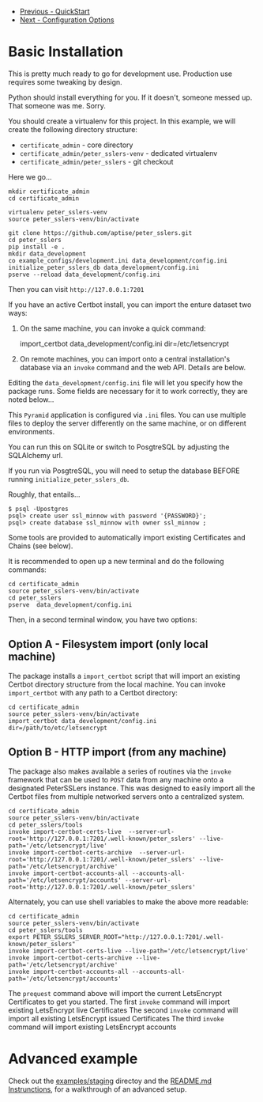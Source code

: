 * [Previous - QuickStart](https://github.com/aptise/peter_sslers/blob/main/docs/QuickStart.md)
* [Next - Configuration Options](https://github.com/aptise/peter_sslers/blob/main/docs/Configuration_Options.md)

# Basic Installation

This is pretty much ready to go for development use.
Production use requires some tweaking by design.

Python should install everything for you.
If it doesn't, someone messed up. That someone was me. Sorry.

You should create a virtualenv for this project. In this example, we will create
the following directory structure:

* `certificate_admin` - core directory
* `certificate_admin/peter_sslers-venv` - dedicated virtualenv
* `certificate_admin/peter_sslers` - git checkout

Here we go...

    mkdir certificate_admin
    cd certificate_admin

    virtualenv peter_sslers-venv
    source peter_sslers-venv/bin/activate

    git clone https://github.com/aptise/peter_sslers.git
    cd peter_sslers
    pip install -e .
    mkdir data_development
    co example_configs/development.ini data_development/config.ini
    initialize_peter_sslers_db data_development/config.ini
    pserve --reload data_development/config.ini

Then you can visit `http://127.0.0.1:7201`

If you have an active Certbot install, you can import the enture dataset two ways:

1. On the same machine, you can invoke a quick command:

    import_certbot data_development/config.ini dir=/etc/letsencrypt

2. On remote machines, you can import onto a central installation's database via
an `invoke` command and the web API.  Details are below.

Editing the `data_development/config.ini` file will let you specify how the package
runs. Some fields are necessary for it to work correctly, they are noted below...

This `Pyramid` application is configured via `.ini` files. You can use multiple
files to deploy the server differently on the same machine, or on different environments.

You can run this on SQLite or switch to PosgtreSQL by adjusting the SQLAlchemy url.

If you run via PosgtreSQL, you will need to setup the database BEFORE running
`initialize_peter_sslers_db`.

Roughly, that entails...

    $ psql -Upostgres
    psql> create user ssl_minnow with password '{PASSWORD}';
    psql> create database ssl_minnow with owner ssl_minnow ;

Some tools are provided to automatically import existing Certificates and Chains
(see below).

It is recommended to open up a new terminal and do the following commands:

    cd certificate_admin
    source peter_sslers-venv/bin/activate
    cd peter_sslers
    pserve  data_development/config.ini

Then, in a second terminal window, you have two options:

## Option A - Filesystem import (only local machine)

The package installs a `import_certbot` script that will import an existing
Certbot directory structure from the local machine.   You can invoke
`import_certbot` with any path to a Certbot directory:

    cd certificate_admin
    source peter_sslers-venv/bin/activate
    import_certbot data_development/config.ini dir=/path/to/etc/letsencrypt

## Option B - HTTP import (from any machine)

The package also makes available a series of routines via the `invoke` framework
that can be used to `POST` data from any machine onto a designated PeterSSLers
instance.  This was designed to easily import all the Certbot files from multiple
networked servers onto a centralized system.

    cd certificate_admin
    source peter_sslers-venv/bin/activate
    cd peter_sslers/tools
    invoke import-certbot-certs-live  --server-url-root='http://127.0.0.1:7201/.well-known/peter_sslers' --live-path='/etc/letsencrypt/live'
    invoke import-certbot-certs-archive  --server-url-root='http://127.0.0.1:7201/.well-known/peter_sslers' --live-path='/etc/letsencrypt/archive'
    invoke import-certbot-accounts-all --accounts-all-path='/etc/letsencrypt/accounts' --server-url-root='http://127.0.0.1:7201/.well-known/peter_sslers'

Alternately, you can use shell variables to make the above more readable:

    cd certificate_admin
    source peter_sslers-venv/bin/activate
    cd peter_sslers/tools
    export PETER_SSLERS_SERVER_ROOT="http://127.0.0.1:7201/.well-known/peter_sslers"
    invoke import-certbot-certs-live --live-path='/etc/letsencrypt/live'
    invoke import-certbot-certs-archive --live-path='/etc/letsencrypt/archive'
    invoke import-certbot-accounts-all --accounts-all-path='/etc/letsencrypt/accounts'

The `prequest` command above will import the current LetsEncrypt Certificates to
get you started.
The first `invoke` command will import existing LetsEncrypt live Certificates
The second `invoke` command will import all existing LetsEncrypt issued Certificates
The third `invoke` command will import existing LetsEncrypt accounts

# Advanced example

Check out the [examples/staging](https://github.com/aptise/peter_sslers/blob/main/examples/staging) directoy and the [README.md Instrunctions](https://github.com/aptise/peter_sslers/blob/main/examples/staging/README.md), for a walkthrough of an advanced setup.
